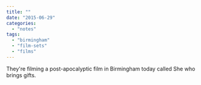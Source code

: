 ```yaml
---
title: ""
date: "2015-06-29"
categories: 
  - "notes"
tags: 
  - "birmingham"
  - "film-sets"
  - "films"
---
```


They're filming a post-apocalyptic film in Birmingham today called She who brings gifts.
